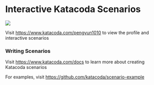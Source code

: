 # Interactive Katacoda Scenarios

[![](http://shields.katacoda.com/katacoda/pengyun1010/count.svg)](https://www.katacoda.com/pengyun1010 "Get your profile on Katacoda.com")

Visit https://www.katacoda.com/pengyun1010 to view the profile and interactive scenarios

### Writing Scenarios
Visit https://www.katacoda.com/docs to learn more about creating Katacoda scenarios

For examples, visit https://github.com/katacoda/scenario-example
